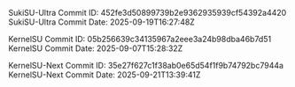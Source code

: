SukiSU-Ultra Commit ID: 452fe3d50899739b2e9362935939cf54392a4420
SukiSU-Ultra Commit Date: 2025-09-19T16:27:48Z

KernelSU Commit ID: 05b256639c34135967a2eee3a24b98dba46b7d51
KernelSU Commit Date: 2025-09-07T15:28:32Z

KernelSU-Next Commit ID: 35e27f627c1f38ab0e65d54f1f9b74792bc7944a
KernelSU-Next Commit Date: 2025-09-21T13:39:41Z

